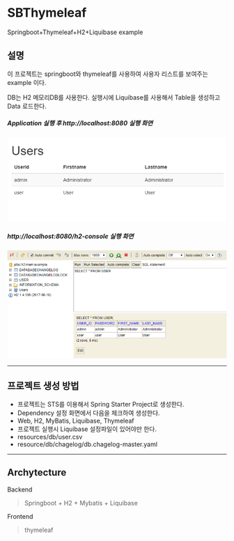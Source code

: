 # SBThymeleaf
Springboot+Thymeleaf+H2+Liquibase example

## 설명
이 프로젝트는 springboot와 thymeleaf를 사용하여 사용자 리스트를 보여주는 example 이다.

DB는 H2 메모리DB를 사용한다. 실행시에 Liquibase를 사용해서 Table을 생성하고 Data 로드한다.


##### Application 실행 후 http://localhost:8080 실행 화면


![실행화면](/screenshot/Users.png)


##### http://localhost:8080/h2-console 실행 화면


![H2 Console 실행화면](/screenshot/h2console.png)


***


## 프로젝트 생성 방법

* 프로젝트는 STS를 이용해서 Spring Starter Project로 생성한다.
* Dependency 설정 화면에서 다음을 체크하여 생성한다.
* Web, H2, MyBatis, Liquibase, Thymeleaf
* 프로젝트 실행시 Liquibase 설정파일이 있어야만 한다.
* resources/db/user.csv
* resource/db/chagelog/db.chagelog-master.yaml


***


## Archytecture

Backend
>Springboot + H2 + Mybatis + Liquibase

Frontend 
>thymeleaf
 
